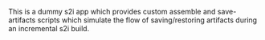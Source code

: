 This is a dummy s2i app which provides custom assemble and save-artifacts
scripts which simulate the flow of saving/restoring artifacts during
an incremental s2i build.

